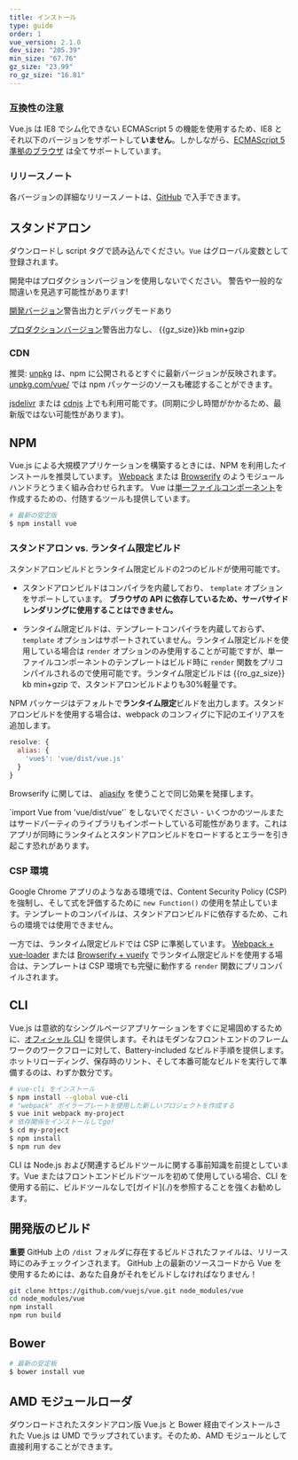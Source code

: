 ```yaml
---
title: インストール
type: guide
order: 1
vue_version: 2.1.0
dev_size: "205.39"
min_size: "67.76"
gz_size: "23.99"
ro_gz_size: "16.81"
---
```


### 互換性の注意

Vue.js は IE8 でシム化できない ECMAScript 5 の機能を使用するため、IE8 とそれ以下のバージョンをサポートして**いません**。しかしながら、[ECMAScript 5 準拠のブラウザ](http://caniuse.com/#feat=es5) は全てサポートしています。

### リリースノート

各バージョンの詳細なリリースノートは、[GitHub](https://github.com/vuejs/vue/releases) で入手できます。

## スタンドアロン

ダウンロードし script タグで読み込んでください。`Vue` はグローバル変数として登録されます。

<p class="tip">開発中はプロダクションバージョンを使用しないでください。 警告や一般的な間違いを見逃す可能性があります!</p>

<div id="downloads">
<a class="button" href="/js/vue.js" download>開発バージョン</a><span class="light info">警告出力とデバッグモードあり </span>

<a class="button" href="/js/vue.min.js" download>プロダクションバージョン</a><span class="light info">警告出力なし、 {{gz_size}}kb min+gzip</span>
</div>

### CDN

推奨: [unpkg](https://unpkg.com/vue/dist/vue.min.js) は、npm に公開されるとすぐに最新バージョンが反映されます。[unpkg.com/vue/](https://unpkg.com/vue/) では npm パッケージのソースも確認することができます。

[jsdelivr](https://cdn.jsdelivr.net/vue/{{vue_version}}/vue.min.js) または [cdnjs](https://cdnjs.cloudflare.com/ajax/libs/vue/{{vue_version}}/vue.min.js) 上でも利用可能です。(同期に少し時間がかかるため、最新版ではない可能性があります)。

## NPM

Vue.js による大規模アプリケーションを構築するときには、NPM を利用したインストールを推奨しています。 [Webpack](http://webpack.github.io/) または [Browserify](http://browserify.org/) のようモジュールハンドラとうまく組み合わせられます。 Vue は[単一ファイルコンポーネント](single-file-components.html)を作成するための、付随するツールも提供しています。

``` bash
# 最新の安定版
$ npm install vue
```

### スタンドアロン vs. ランタイム限定ビルド

スタンドアロンビルドとランタイム限定ビルドの2つのビルドが使用可能です。

- スタンドアロンビルドはコンパイラを内蔵しており、 `template` オプションをサポートしています。 **ブラウザの API に依存しているため、サーバサイドレンダリングに使用することはできません。**

- ランタイム限定ビルドは、テンプレートコンパイラを内蔵しておらず、 `template` オプションはサポートされていません。ランタイム限定ビルドを使用している場合は `render` オプションのみ使用することが可能ですが、単一ファイルコンポーネントのテンプレートはビルド時に `render` 関数をプリコンパイルされるので使用可能です。ランタイム限定ビルドは {{ro_gz_size}} kb min+gzip で、スタンドアロンビルドよりも30%軽量です。

NPM パッケージはデフォルトで**ランタイム限定**ビルドを出力します。スタンドアロンビルドを使用する場合は、webpack のコンフィグに下記のエイリアスを追加します。

``` js
resolve: {
  alias: {
    'vue$': 'vue/dist/vue.js'
  }
}
```

Browserify に関しては、 [aliasify](https://github.com/benbria/aliasify) を使うことで同じ効果を発揮します。

<p class="tip">`import Vue from 'vue/dist/vue'` をしないでください - いくつかのツールまたはサードパーティのライブラリもインポートしている可能性があります。これはアプリが同時にランタイムとスタンドアロンビルドをロードするとエラーを引き起こす恐れがあります。</p>

### CSP 環境

Google Chrome アプリのようなある環境では、Content Security Policy (CSP) を強制し、そして式を評価するために `new Function()` の使用を禁止しています。テンプレートのコンパイルは、スタンドアロンビルドに依存するため、これらの環境では使用できません。

一方では、ランタイム限定ビルドでは CSP に準拠しています。 [Webpack + vue-loader](https://github.com/vuejs-templates/webpack-simple) または [Browserify + vueify](https://github.com/vuejs-templates/browserify-simple) でランタイム限定ビルドを使用する場合は、テンプレートは CSP 環境でも完璧に動作する `render` 関数にプリコンパイルされます。

## CLI

Vue.js は意欲的なシングルページアプリケーションをすぐに足場固めするために、[オフィシャル CLI](https://github.com/vuejs/vue-cli) を提供します。それはモダンなフロントエンドのフレームワークのワークフローに対して、Battery-included なビルド手順を提供します。ホットリローディング、保存時のリント、そして本番可能なビルドを実行して準備するのは、わずか数分です。

``` bash
# vue-cli をインストール
$ npm install --global vue-cli
# "webpack" ボイラープレートを使用した新しいプロジェクトを作成する
$ vue init webpack my-project
# 依存関係をインストールしてgo!
$ cd my-project
$ npm install
$ npm run dev
```

<p class="tip">CLI は Node.js および関連するビルドツールに関する事前知識を前提としています。Vue またはフロントエンドビルドツールを初めて使用している場合、CLI を使用する前に、ビルドツールなしで[ガイド](./)を参照することを強くお勧めします。</p>

## 開発版のビルド

**重要** GitHub 上の `/dist` フォルダに存在するビルドされたファイルは、リリース時にのみチェックインされます。 GitHub 上の最新のソースコードから Vue を使用するためには、あなた自身がそれをビルドしなければなりません！

``` bash
git clone https://github.com/vuejs/vue.git node_modules/vue
cd node_modules/vue
npm install
npm run build
```

## Bower

``` bash
# 最新の安定板
$ bower install vue
```

## AMD モジュールローダ

ダウンロードされたスタンドアロン版 Vue.js と Bower 経由でインストールされた Vue.js は UMD でラップされています。そのため、AMD モジュールとして直接利用することができます。
